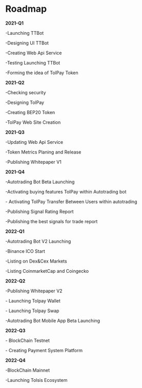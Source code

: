 # Roadmap

**2021-Q1**

\-Launching TTBot

\-Designing UI TTBot

\-Creating Web Api Service

\-Testing Launching TTBot

\-Forming the idea of TolPay Token

**2021-Q2**

\-Checking security

\-Designing TolPay

\-Creating BEP20 Token

\-TolPay Web Site Creation

**2021-Q3**

\-Updating Web Api Service

\-Token Metrics Planing and Release

\-Publishing Whitepaper V1

**2021-Q4**

\-Autotrading Bot Beta Launching

\-Activating buying features TolPay within Autotrading bot

\- Activating TolPay Transfer Between Users within autotrading

\-Publishing Signal Rating Report

\-Publishing the best signals for trade report

**2022-Q1**

\-Autotrading Bot V2 Launching

\-Binance ICO Start

\-Listing on Dex\&Cex Markets

\-Listing CoinmarketCap and Coingecko

**2022-Q2**

\-Publishing Whitepaper V2

\- Launching Tolpay Wallet

\- Launching Tolpay Swap

\-Autotrading Bot Mobile App Beta Launching

**2022-Q3**

\- BlockChain Testnet

\- Creating Payment System Platform

**2022-Q4**

\-BlockChain Mainnet

\-Launching Tolsis Ecosystem
